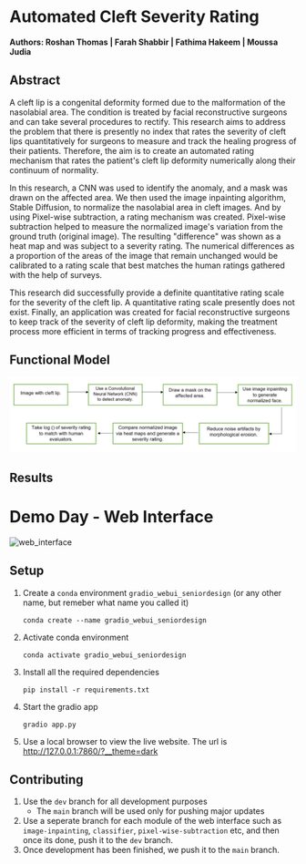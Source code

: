 # Automated Cleft Severity Rating
**Authors: Roshan Thomas | Farah Shabbir | Fathima Hakeem | Moussa Judia**

## Abstract

A cleft lip is a congenital deformity formed due to the malformation of the nasolabial area. The condition is treated by facial reconstructive surgeons and can take several procedures to rectify. This research aims to address the problem that there is presently no index that rates the severity of cleft lips quantitatively for surgeons to measure and track the healing progress of their patients. Therefore, the aim is to create an automated rating mechanism that rates the patient's cleft lip deformity numerically along their continuum of normality.

In this research, a CNN was used to identify the anomaly, and a mask was drawn on the affected area. We then used the image inpainting algorithm, Stable Diffusion, to normalize the nasolabial area in cleft images. And by using Pixel-wise subtraction, a rating mechanism was created. Pixel-wise subtraction helped to measure the normalized image's variation from the ground truth (original image). The resulting "difference" was shown as a heat map and was subject to a severity rating. The numerical differences as a proportion of the areas of the image that remain unchanged would be calibrated to a rating scale that best matches the human ratings gathered with the help of surveys. 

This research did successfully provide a definite quantitative rating scale for the severity of the cleft lip. A  quantitative rating scale presently does not exist. Finally, an application was created for facial reconstructive surgeons to keep track of the severity of cleft lip deformity, making the treatment process more efficient in terms of tracking progress and effectiveness.

## Functional Model

<!-- ![methods](https://github.com/Roshan-Thomas/senior_design_demo_day/blob/main/images/methods_chart.png) -->

![methods](./images/methods_chart.png)

## Results

# Demo Day - Web Interface 

![web_interface](./images/Web%20Interface%20Doctor%20-%20Mockup_1.1.1.png)

## Setup

1. Create a `conda` environment `gradio_webui_seniordesign` (or any other name, but remeber what name you called it)
    ```
    conda create --name gradio_webui_seniordesign
    ```

2. Activate conda environment
    ```
    conda activate gradio_webui_seniordesign
    ```

3. Install all the required dependencies
    ```
    pip install -r requirements.txt 
    ```

4. Start the gradio app
    ```
    gradio app.py
    ```

5. Use a local browser to view the live website. The url is http://127.0.0.1:7860/?__theme=dark


## Contributing
1. Use the `dev` branch for all development purposes
    - The `main` branch will be used only for pushing major updates
2. Use a seperate branch for each module of the web interface such as `image-inpainting`, `classifier`, `pixel-wise-subtraction` etc, and then once its done, push it to the `dev` branch.
3. Once development has been finished, we push it to the `main` branch.
